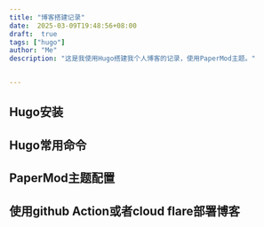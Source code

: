 ```yaml
---
title: "博客搭建记录"
date:  2025-03-09T19:48:56+08:00
draft:  true
tags: ["hugo"]
author: "Me"
description: "这是我使用Hugo搭建我个人博客的记录，使用PaperMod主题。"


---
```

## Hugo安装

## Hugo常用命令

## PaperMod主题配置

## 使用github Action或者cloud flare部署博客